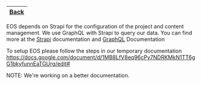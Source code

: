 
| [Back](https://gitlab.com/SUSE-UIUX/eos/wikis/home#project-setup) |
| ---

EOS depends on Strapi for the configuration of the project and content management. We use GraphQL with Strapi to query our data. You can find more at the [Strapi](https://strapi.io/documentation/3.x.x/getting-started/quick-start.html#_5-consume-the-api) documentation and [GraphQL](https://graphql.org/learn/) Documentation

To setup EOS please follow the steps in our temporary documentation https://docs.google.com/document/d/1MB8LfV8eq96cPy7NDRKMkN1TT6gG1bkyfunnEaTGUrg/edit#

NOTE: We're working on a better documentation.



